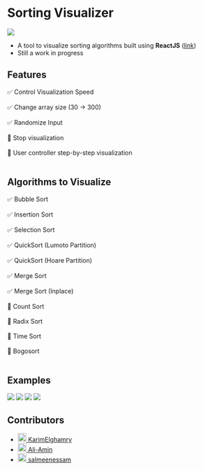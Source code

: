# Sorting Visualizer


<img src="https://media0.giphy.com/media/5Xcgk3DwZQIHvhu8va/giphy.gif">

- A tool to visualize sorting algorithms built using **ReactJS** ([link](https://karimelghamry.github.io/sorting-visualizer/))
- Still a work in progress

## Features
:white_check_mark:  Control Visualization Speed<br><br>
:white_check_mark:  Change array size (30 -> 300)<br><br>
:white_check_mark:  Randomize Input<br><br>
:wrench: Stop visualization<br><br>
:wrench: User controller step-by-step visualization<br><br>

## Algorithms to Visualize
:white_check_mark:  Bubble Sort<br><br>
:white_check_mark:  Insertion Sort<br><br>
:white_check_mark:  Selection Sort<br><br>
:white_check_mark:  QuickSort (Lumoto Partition)<br><br>
:white_check_mark:  QuickSort (Hoare Partition)<br><br>
:white_check_mark:  Merge Sort<br><br>
:white_check_mark:  Merge Sort (Inplace)<br><br>
:wrench: Count Sort<br><br>
:wrench: Radix Sort<br><br>
:wrench: Time Sort<br><br>
:wrench: Bogosort<br><br>

## Examples
<img src="https://media0.giphy.com/media/ctNkTIrkqDmI6qx1GW/giphy.gif">
<img src="https://media4.giphy.com/media/PUeeJmCKIXlNl5mH5W/giphy.gif">
<img src="https://media2.giphy.com/media/YIHHzuBV2Dyx9RCJjR/giphy.gif">
<img src="https://media4.giphy.com/media/Zb99JNsIGtR8ADMxK5/giphy.gif">

## Contributors
- [<img src="https://avatars.githubusercontent.com/u/46113985?s=460&u=88ec4e3eb89668988814d82791cb3dc4d2f03681&v=4" width=20px> KarimElghamry](https://github.com/KarimElghamry)
- [<img src="https://avatars.githubusercontent.com/u/41022464?s=460&u=9e6c55897826e8ff75b8043b3fe4ac93d98851ab&v=4" width=20px> Ali-Amin](https://github.com/Ali-Amin)
- [<img src="https://avatars.githubusercontent.com/u/49348471?s=460&u=d1fed84fd57c22cca69e063e72f15c22c3da34d2&v=4" width=20px> salmeenessam](https://github.com/salmeenessam)
